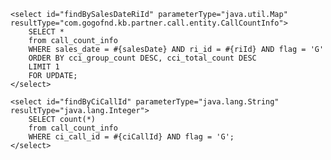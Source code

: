     <select id="findBySalesDateRiId" parameterType="java.util.Map" resultType="com.gogofnd.kb.partner.call.entity.CallCountInfo">
        SELECT *
        from call_count_info
        WHERE sales_date = #{salesDate} AND ri_id = #{riId} AND flag = 'G'
        ORDER BY cci_group_count DESC, cci_total_count DESC
        LIMIT 1
        FOR UPDATE;
    </select>

    <select id="findByCiCallId" parameterType="java.lang.String" resultType="java.lang.Integer">
        SELECT count(*)
        from call_count_info
        WHERE ci_call_id = #{ciCallId} AND flag = 'G';
    </select>
